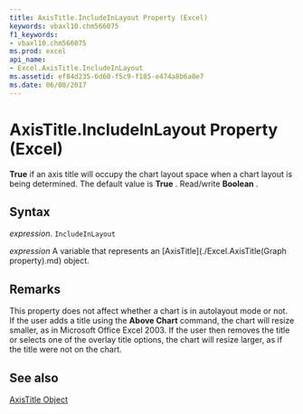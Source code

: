 ```yaml
---
title: AxisTitle.IncludeInLayout Property (Excel)
keywords: vbaxl10.chm566075
f1_keywords:
- vbaxl10.chm566075
ms.prod: excel
api_name:
- Excel.AxisTitle.IncludeInLayout
ms.assetid: ef84d235-6d60-f5c9-f185-e474a8b6a0e7
ms.date: 06/08/2017
---
```



# AxisTitle.IncludeInLayout Property (Excel)

 **True** if an axis title will occupy the chart layout space when a chart layout is being determined. The default value is **True** . Read/write **Boolean** .


## Syntax

 _expression_. `IncludeInLayout`

 _expression_ A variable that represents an [AxisTitle](./Excel.AxisTitle(Graph property).md) object.


## Remarks

This property does not affect whether a chart is in autolayout mode or not. If the user adds a title using the  **Above Chart** command, the chart will resize smaller, as in Microsoft Office Excel 2003. If the user then removes the title or selects one of the overlay title options, the chart will resize larger, as if the title were not on the chart.


## See also


[AxisTitle Object](Excel.AxisTitle(objec).md)

